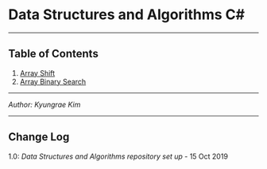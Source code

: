 # Data Structures and Algorithms C\#
---

## Table of Contents
1. [Array Shift](https://github.com/jeremymaya/data-structures-and-algorithms-c-/tree/array-shift/challenges/ArrayShift)
2. [Array Binary Search](https://github.com/jeremymaya/data-structures-and-algorithms-c-/tree/array-shift/challenges/BinarySearch)

---

*Author: Kyungrae Kim*

---

## Change Log
1.0: *Data Structures and Algorithms repository set up* - 15 Oct 2019
